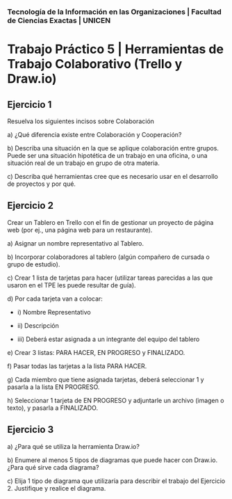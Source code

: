 ### Tecnología de la Información en las Organizaciones | Facultad de Ciencias Exactas | UNICEN

# Trabajo Práctico 5 | Herramientas de Trabajo Colaborativo (Trello y Draw.io)


## Ejercicio 1

Resuelva los siguientes incisos sobre Colaboración 

a) ¿Qué diferencia existe entre Colaboración y Cooperación? 

b) Describa una situación en la que se aplique colaboración entre grupos. Puede ser una situación hipotética de un trabajo en una oficina, o una situación real de un trabajo en grupo de otra materia.

c) Describa qué herramientas cree que es necesario usar en el desarrollo de proyectos y por qué. 

## Ejercicio 2
Crear un Tablero en Trello con el fin de gestionar un proyecto de página web (por ej., una página web para un restaurante).

a) Asignar un nombre representativo al Tablero.

b) Incorporar colaboradores al tablero (algún compañero de cursada o grupo de estudio).

c) Crear 1 lista de tarjetas para hacer (utilizar tareas parecidas a las que usaron en el TPE les puede resultar de guía). 

d) Por cada tarjeta van a colocar: 

- i) Nombre Representativo 

- ii) Descripción

- iii) Deberá estar asignada a un integrante del equipo del tablero

e) Crear 3 listas: PARA HACER, EN PROGRESO y FINALIZADO. 

f) Pasar todas las tarjetas a la lista PARA HACER. 

g) Cada miembro que tiene asignada tarjetas, deberá seleccionar 1 y pasarla a la lista EN PROGRESO. 

h) Seleccionar 1 tarjeta de EN PROGRESO y adjuntarle un archivo (imagen o texto), y pasarla a FINALIZADO.

## Ejercicio 3
a) ¿Para qué se utiliza la herramienta Draw.io?

b) Enumere al menos 5 tipos de diagramas que puede hacer con Draw.io. ¿Para qué sirve cada diagrama?

c) Elija 1 tipo de diagrama que utilizaría para describir el trabajo del Ejercicio 2. Justifique y realice el diagrama.
